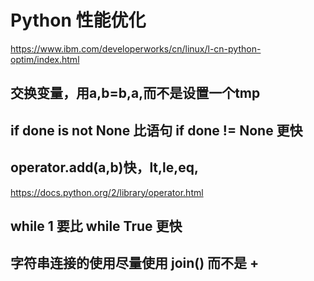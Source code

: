 # Python 性能优化
https://www.ibm.com/developerworks/cn/linux/l-cn-python-optim/index.html

## 交换变量，用a,b=b,a,而不是设置一个tmp

## if done is not None 比语句 if done != None 更快

## operator.add(a,b)快，lt,le,eq,
https://docs.python.org/2/library/operator.html

## while 1 要比 while True 更快

## 字符串连接的使用尽量使用 join() 而不是 +

